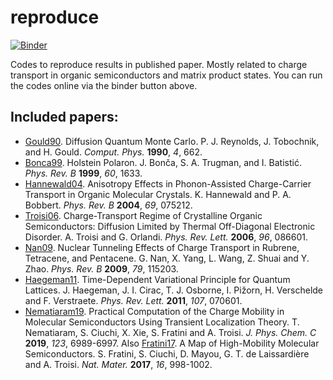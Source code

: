 # reproduce

[![Binder](https://mybinder.org/badge_logo.svg)](https://mybinder.org/v2/gh/liwt31/reproduce/master)

Codes to reproduce results in published paper. Mostly related to charge transport in organic semiconductors and matrix product states. You can run the codes online via the binder button above.

## Included papers:
- [Gould90](https://aip.scitation.org/doi/pdf/10.1063/1.4822960). Diffusion Quantum Monte Carlo. P. J. Reynolds, J. Tobochnik, and H. Gould. *Comput. Phys.* **1990**, *4*, 662.
- [Bonca99](https://journals.aps.org/prb/abstract/10.1103/PhysRevB.60.1633). Holstein Polaron. J. Bonča, S. A. Trugman, and I. Batistić. *Phys. Rev. B* **1999**, *60*, 1633.
- [Hannewald04](https://journals.aps.org/prb/abstract/10.1103/PhysRevB.69.075212). Anisotropy Effects in Phonon-Assisted Charge-Carrier Transport in Organic Molecular Crystals. K. Hannewald and P. A. Bobbert. *Phys. Rev. B* **2004**, *69*, 075212.
- [Troisi06](https://journals.aps.org/prl/abstract/10.1103/PhysRevLett.96.086601). Charge-Transport Regime of Crystalline Organic Semiconductors: Diffusion Limited by Thermal Off-Diagonal Electronic Disorder. A. Troisi and G. Orlandi. *Phys. Rev. Lett.* **2006**, *96*, 086601.
- [Nan09](https://journals.aps.org/prb/abstract/10.1103/PhysRevB.79.115203). Nuclear Tunneling Effects of Charge Transport in Rubrene, Tetracene, and Pentacene. G. Nan, X. Yang, L. Wang, Z. Shuai and Y. Zhao. *Phys. Rev. B* **2009**, *79*, 115203.
- [Haegeman11](https://journals.aps.org/prl/abstract/10.1103/PhysRevLett.107.070601). Time-Dependent Variational Principle for Quantum Lattices. J. Haegeman, J. I. Cirac, T. J. Osborne, I. Pižorn, H. Verschelde and F. Verstraete. *Phys. Rev. Lett.* **2011**, *107*, 070601.
- [Nematiaram19](https://pubs.acs.org/doi/pdf/10.1021/acs.jpcc.8b11916). Practical Computation of the Charge Mobility in Molecular Semiconductors Using Transient Localization Theory. T. Nematiaram, S. Ciuchi, X. Xie, S. Fratini and A. Troisi. *J. Phys. Chem. C* **2019**, *123*, 6989-6997. Also [Fratini17](https://www.nature.com/articles/nmat4970). A Map of High-Mobility Molecular Semiconductors. S. Fratini, S. Ciuchi, D. Mayou, G. T. de Laissardière and A. Troisi. *Nat. Mater.* **2017**, *16*, 998-1002.

